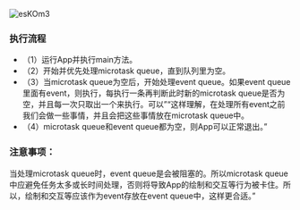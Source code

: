 ![esKOm3](https://gitee.com/threecornerstones/ThreeCornerstones_Pic/raw/master/uPic/esKOm3.png)

### 执行流程

- （1）运行App并执行main方法。
- （2）开始并优先处理microtask queue，直到队列里为空。
- （3）当microtask queue为空后，开始处理event queue。如果event queue里面有event，则执行，每执行一条再判断此时新的microtask queue是否为空，并且每一次只取出一个来执行。可以”“这样理解，在处理所有event之前我们会做一些事情，并且会把这些事情放在microtask queue中。
- （4）microtask queue和event queue都为空，则App可以正常退出。”

### 注意事项：
当处理microtask queue时，event queue是会被阻塞的。所以microtask queue中应避免任务太多或长时间处理，否则将导致App的绘制和交互等行为被卡住。所以，绘制和交互等应该作为event存放在event queue中，这样更合适。”
